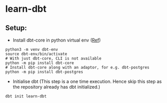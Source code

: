# learn-dbt

## Setup:

- Install dbt-core in python virtual env ([Ref](https://docs.getdbt.com/docs/core/pip-install))

```shell
python3 -m venv dbt-env
source dbt-env/bin/activate
# With just dbt-core, CLI is not available
python -m pip install dbt-core
# Install dbt-core along with an adaptor, for e.g. dbt-postgres
python -m pip install dbt-postgres
```

- Initialise dbt (This step is a one time execution. Hence skip this step as the repository already has dbt
  initialized.)

```shell
dbt init learn-dbt
```
